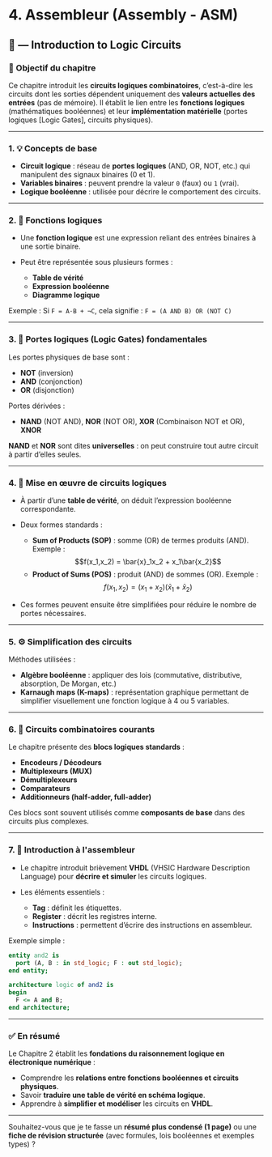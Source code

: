 # 4. Assembleur (Assembly - ASM)

## 🧩 — Introduction to Logic Circuits

### 🎯 Objectif du chapitre

Ce chapitre introduit les **circuits logiques combinatoires**, c’est-à-dire les circuits dont les sorties dépendent uniquement des **valeurs actuelles des entrées** (pas de mémoire).
Il établit le lien entre les **fonctions logiques** (mathématiques booléennes) et leur **implémentation matérielle** (portes logiques [Logic Gates], circuits physiques).

---

### 1. 💡 Concepts de base

* **Circuit logique** : réseau de **portes logiques** (AND, OR, NOT, etc.) qui manipulent des signaux binaires (0 et 1).
* **Variables binaires** : peuvent prendre la valeur `0` (faux) ou `1` (vrai).
* **Logique booléenne** : utilisée pour décrire le comportement des circuits.

---

### 2. 🧮 Fonctions logiques

* Une **fonction logique** est une expression reliant des entrées binaires à une sortie binaire.
* Peut être représentée sous plusieurs formes :

  * **Table de vérité**
  * **Expression booléenne**
  * **Diagramme logique**

Exemple :
Si `F = A·B + ¬C`, cela signifie :
`F = (A AND B) OR (NOT C)`

---

### 3. 🔧 Portes logiques (Logic Gates) fondamentales

Les portes physiques de base sont :

* **NOT** (inversion)
* **AND** (conjonction)
* **OR** (disjonction)

Portes dérivées :

* **NAND** (NOT AND), **NOR** (NOT OR), **XOR** (Combinaison NOT et OR), **XNOR**

**NAND** et **NOR** sont dites **universelles** : on peut construire tout autre circuit à partir d’elles seules.

---

### 4. 🧱 Mise en œuvre de circuits logiques

* À partir d’une **table de vérité**, on déduit l’expression booléenne correspondante.
* Deux formes standards :

  * **Sum of Products (SOP)** : somme (OR) de termes produits (AND).
    Exemple : $$f(x_1,x_2) = \bar{x}_1x_2 + x_1\bar{x_2}$$
  * **Product of Sums (POS)** : produit (AND) de sommes (OR).
    Exemple : $$f(x_1,x_2) = (x_1 + x_2)(\bar{x}_1 + \bar{x}_2)$$
* Ces formes peuvent ensuite être simplifiées pour réduire le nombre de portes nécessaires.

---

### 5. ⚙️ Simplification des circuits

Méthodes utilisées :

* **Algèbre booléenne** : appliquer des lois (commutative, distributive, absorption, De Morgan, etc.)
* **Karnaugh maps (K-maps)** : représentation graphique permettant de simplifier visuellement une fonction logique à 4 ou 5 variables.

---

### 6. 🔌 Circuits combinatoires courants

Le chapitre présente des **blocs logiques standards** :

* **Encodeurs / Décodeurs**
* **Multiplexeurs (MUX)**
* **Démultiplexeurs**
* **Comparateurs**
* **Additionneurs (half-adder, full-adder)**

Ces blocs sont souvent utilisés comme **composants de base** dans des circuits plus complexes.

---

### 7. 🧠 Introduction à l'assembleur

* Le chapitre introduit brièvement **VHDL** (VHSIC Hardware Description Language) pour **décrire et simuler** les circuits logiques.
* Les éléments essentiels :

  * **Tag** : définit les étiquettes.
  * **Register** : décrit les registres interne.
  * **Instructions** : permettent d’écrire des instructions en assembleur.

Exemple simple :

```vhdl
entity and2 is
  port (A, B : in std_logic; F : out std_logic);
end entity;

architecture logic of and2 is
begin
  F <= A and B;
end architecture;
```

---

### ✅ En résumé

Le Chapitre 2 établit les **fondations du raisonnement logique en électronique numérique** :

* Comprendre les **relations entre fonctions booléennes et circuits physiques**.
* Savoir **traduire une table de vérité en schéma logique**.
* Apprendre à **simplifier et modéliser** les circuits en **VHDL**.

---

Souhaitez-vous que je te fasse un **résumé plus condensé (1 page)** ou une **fiche de révision structurée** (avec formules, lois booléennes et exemples types) ?
